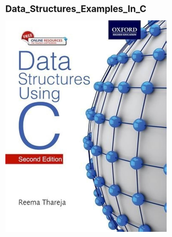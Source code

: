 # Data_Structures_Examples_In_C

<img src="https://github.com/Ozlem-goksun/Data_Structures_Examples_In_C/blob/main/51S%2BtOq9jEL._UF1000%2C1000_QL80_.jpg" alt="prototype1" style="max-width: 100%; height: auto;">
